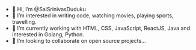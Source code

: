 - 👋 Hi, I’m @SaiSrinivasDuduku
- 👀 I’m interested in writing code, watching movies, playing sports, travelling.
- 🌱 I’m currently working with HTML, CSS, JavaScript, ReactJS, Java and interested in Golang, Python.
- 💞️ I’m looking to collaborate on open source projects...

<!---
SaiSrinivasDuduku/SaiSrinivasDuduku is a ✨ special ✨ repository because its `README.md` (this file) appears on your GitHub profile.
You can click the Preview link to take a look at your changes.
--->
